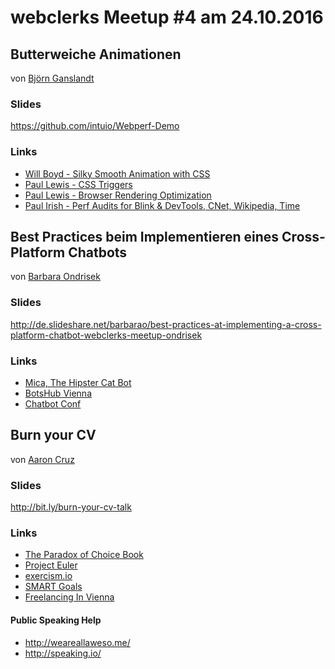 # webclerks Meetup #4 am 24.10.2016

## Butterweiche Animationen
von [Björn Ganslandt](https://twitter.com/Ansimorph)

### Slides

<https://github.com/intuio/Webperf-Demo>

### Links

* [Will Boyd - Silky Smooth Animation with CSS](https://www.youtube.com/watch?v=bEoLCZzWZX8&index=5&list=WL)
* [Paul Lewis - CSS Triggers](https://csstriggers.com/)
* [Paul Lewis - Browser Rendering Optimization](https://www.udacity.com/course/browser-rendering-optimization--ud860)
* [Paul Irish - Perf Audits for Blink & DevTools, CNet, Wikipedia, Time](https://docs.google.com/document/d/1K-mKOqiUiSjgZTEscBLjtjd6E67oiK8H2ztOiq5tigk/pub)

## Best Practices beim Implementieren eines Cross-Platform Chatbots
von [Barbara Ondrisek](https://twitter.com/electrobabe)

### Slides

<http://de.slideshare.net/barbarao/best-practices-at-implementing-a-cross-platform-chatbot-webclerks-meetup-ondrisek>

### Links

* [Mica, The Hipster Cat Bot](https://hipstercatbot.com)
* [BotsHub Vienna](https://www.facebook.com/BotsHub)
* [Chatbot Conf](https://chatbotconf.com)

## Burn your CV
von [Aaron Cruz](https://twitter.com/mraaroncruz)

### Slides

<http://bit.ly/burn-your-cv-talk>

### Links

* [The Paradox of Choice Book](https://www.amazon.de/Paradox-Choice-More-Less-P-S/dp/0060005696/ref=as_li_ss_il?ie=UTF8&qid=1477642016&sr=8-1&keywords=paradox+of+choice&linkCode=li2&tag=dotruou-21&linkId=5fa07b5458cce98d4cc09f72892bb9e8)
* [Project Euler](https://projecteuler.net)
* [exercism.io](http://exercism.io/)
* [SMART Goals](http://www.zeitblueten.com/smart-ziele/)
* [Freelancing In Vienna](http://bit.ly/2dSc6pX)

#### Public Speaking Help
* <http://weareallaweso.me/>
* <http://speaking.io/>

